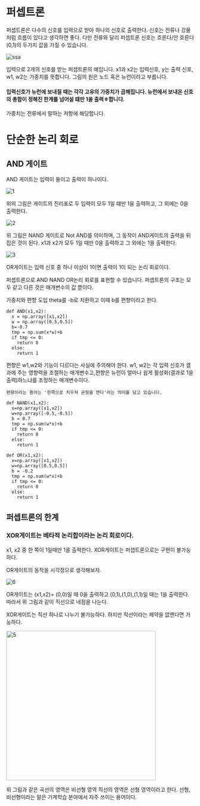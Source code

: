 # 퍼셉트론
퍼셉트론은 다수의 신호를 입력으로 받아 하나의 신호로 출력한다.
신호는 전류나 강물처럼 흐름이 있다고 생각하면 좋다.
다만 전류와 달리 퍼셉트론 신호는 흐른다/안 흐른다(0,1)의 두가지 값을 가질 수 있습니다.

![ssa](https://github.com/user-attachments/assets/34fd5a9c-f70b-4737-9851-076340a41ee7)

입력으로 2개의 신호를 받는 퍼셉트론의 예입니다. x1과 x2는 입력신호, y는 출력 신호, w1, w2는 가중치를 뜻합니다. 그림의 원은 노드 혹은 뉴런이라고 부릅니다.
#### 입력신호가 뉴런에 보내질 때는 각각 고유의 가중치가 곱해집니다. 뉴런에서 보내온 신호의 총합이 정해진 한계를 넘어설 떄만 1을 출력ㅎ합니다.
가중치는 전류에서 말하는 저항에 해당합니다.

# 단순한 논리 회로
## AND 게이트
AND 게이트는 입력이 둘이고 출력이 하나이다.

![1](https://github.com/user-attachments/assets/d6c74574-ab65-48f0-8ba4-d9eeb77abc5b)


위의 그림은 게이트의 진리표로 두 입력이 모두 1일 떄만 1을 출력하고, 그 외에는 0을 출력한다. 

![2](https://github.com/user-attachments/assets/849fd16e-7299-4062-b255-b459578fd4ca)


위 그림은 NAND 게이트로 Not AND를 의미하며, 그 동작이 
AND게이트의 출력을 뒤집은 것이 된다. x1과 x2가 모두 1일 때만 0을 출력하고 그 외에는 1을 출력한다.

![3](https://github.com/user-attachments/assets/f72085bd-b810-4d41-b0d6-1e1cf31be778)


OR게이트는 입력 신호 중 하나 이상이 1이면 출력이 1이 되는 논리 회로이다.

퍼셉트론으로 AND NAND OR논리 회로를 표현할 수 있습니다. 퍼셉트론의 구조는 모두 같고 다른 것은 매개변수의 값 뿐이다.

가중치와 편향 도입
theta를 -b로 치환하고 이때 b를 편향이라고 한다.

```
def AND(x1,x2):
  x = np.array([x1,x2])
  w = np.array([0.5,0.5])
  b=-0.7
  tmp = np.sum(x*w)+b
  if tmp <= 0:
    return 0
  else:
    return 1
  ```

편향은 w1,w2와 기능이 다르다는 사실에 주의해야 한다.
w1, w2는 각 입력 신호가 결과에 주는 영향력을 조절하는 매개변수고,편향은 뉴런이 얼마나 쉽게 활성화(결과로 1을 출력)하느냐를 조정하는 매개변수이다.

```
편향이라는 용어는 '한쪽으로 치우쳐 균형을 깬다'라는 의미를 담고 있습니다.
```

```
def NAND(x1,x2):
  x=np.array([x1,x2])
  w=np.array([-0.5,-0.5])
  b = 0.7
  tmp = np.sum(w*x)+b
  if tmp <= 0:
    return 0
  else:
    return 1

def OR(x1,x2):
  x=np.array([x1,x2])
  w=np.array([0.5,0.5])
  b = -0.2
  tmp = np.sum(w*x)+b
  if tmp <= 0:
    return 0
  else:
    return 1
```
## 퍼셉트론의 한계

### XOR게이트는 베타적 논리합이라는 논리 회로이다.
x1, x2 중 한 쪽이 1일때만 1을 출력한다.
XOR게이트는 퍼셉트론으로는 구현이 불가능하다.

OR게이트의 동작을 시각정으로 생각해보자.

![6](https://github.com/user-attachments/assets/850b1b14-c7fa-4cc2-beb3-ea22cea4eee3)

OR게이트는 (x1,x2)= (0,0)일 때 0을 출력하고 (0,1),(1,0),(1,1)일 때는 1을 출력한다.
따라서 위 그림과 같이 직선으로 네점을 나눈다.

XOR게이트는 직선 하나로 나누기 불가능하다.
하지만 직선이라는 제약을 없앤다면 가능하다.

<img width="400" alt="5" src="https://github.com/user-attachments/assets/9f7bf7a6-5588-47f1-947f-9148acd36209">

위 그림과 같은 곡선의 영역은 비선형 영역 직선의 영역은 선형 영역이라고 한다.
선형, 비선형이라는 말은 기계학습 분야에서 자주 쓰이는 용어이다.

